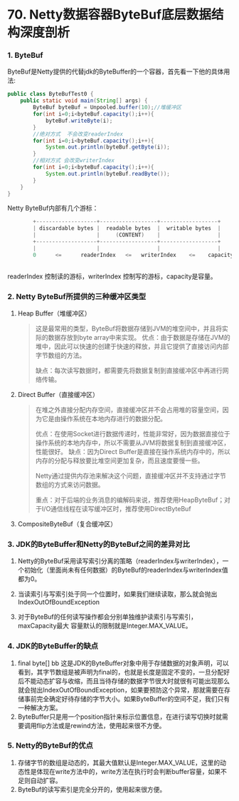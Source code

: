 # 70. Netty数据容器ByteBuf底层数据结构深度剖析

### 1. **ByteBuf** 

ByteBuf是Netty提供的代替jdk的ByteBuffer的一个容器，首先看一下他的具体用法:

~~~java
public class ByteBufTest0 {
    public static void main(String[] args) {
        ByteBuf byteBuf = Unpooled.buffer(10);//堆缓冲区
        for(int i=0;i<byteBuf.capacity();i++){
            byteBuf.writeByte(i);
        }
		//绝对方式  不会改变readerIndex
        for(int i=0;i<byteBuf.capacity();i++){
            System.out.println(byteBuf.getByte(i));
        }
		//相对方式 会改变writerIndex
        for(int i=0;i<byteBuf.capacity();i++){
            System.out.println(byteBuf.readByte());
        }
    }
}
~~~

Netty ByteBuf内部有几个游标：

~~~java
        +-------------------+------------------+------------------+
        | discardable bytes |  readable bytes  |  writable bytes  |
        |                   |     (CONTENT)    |                  |
        +-------------------+------------------+------------------+
        |                   |                  |                  |
        0      <=      readerIndex   <=   writerIndex    <=    capacity
   
~~~

readerIndex 控制读的游标，writerIndex 控制写的游标，capacity是容量。



### 2. Netty ByteBuf所提供的三种缓冲区类型

1. Heap Buffer（堆缓冲区）

   >这是最常用的类型，ByteBuf将数据存储到JVM的堆空间中，并且将实际的数据存放到byte array中来实现。 
   >优点：由于数据是存储在JVM的堆中，因此可以快速的创建于快速的释放，并且它提供了直接访问内部字节数组的方法。
   >
   >缺点：每次读写数据时，都需要先将数据复制到直接缓冲区中再进行网络传输。

2. Direct Buffer（直接缓冲区）

   >在堆之外直接分配内存空间，直接缓冲区并不会占用堆的容量空间，因为它是由操作系统在本地内存进行的数据分配。
   >
   >优点：在使用Socket进行数据传递时，性能非常好，因为数据直接位于操作系统的本地内存中，所以不需要从JVM将数据复制到直接缓冲区，性能很好。 
   >缺点：因为Direct Buffer是直接在操作系统内存中的，所以内存的分配与释放要比堆空间更加复杂，而且速度要慢一些。
   >
   >Netty通过提供内存池来解决这个问题，直接缓冲区并不支持通过字节数组的方式来访问数据。 
   >
   >重点：对于后端的业务消息的编解码来说，推荐使用HeapByteBuf；对于I/O通信线程在读写缓冲区时，推荐使用DirectByteBuf

3. CompositeByteBuf（复合缓冲区）

   

### 3. JDK的ByteBuffer和Netty的ByteBuf之间的差异对比

1. Netty的ByteBuf采用读写索引分离的策略（readerIndex与writerIndex），一个初始化（里面尚未有任何数据）的ByteBuf的readerIndex与writerIndex值都为0。

2. 当读索引与写索引处于同一个位置时，如果我们继续读取，那么就会抛出IndexOutOfBoundException

3. 对于ByteBuf的任何读写操作都会分别单独维护读索引与写索引，maxCapacity最大 容量默认的限制就是Integer.MAX_VALUE。

   

### 4. JDK的ByteBuffer的缺点

1. final byte[] bb 这是JDK的ByteBuffer对象中用于存储数据的对象声明，可以看到，其字节数组是被声明为final的，也就是长度是固定不变的，一旦分配好后不能动态扩容与收缩，而且当待存储的数据字节很大时就很有可能出现那么就会抛出IndexOutOfBoundException，如果要预防这个异常，那就需要在存储事前完全确定好待存储的字节大小。如果ByteBuffer的空间不足，我们只有一种解决方案。
2. ByteBuffer只是用一个position指针来标示位置信息，在进行读写切换时就需要调用flip方法或是rewind方法，使用起来很不方便。

### 5. Netty的ByteBuf的优点

1. 存储字节的数组是动态的，其最大值默认是Integer.MAX_VALUE，这里的动态性是体现在write方法中的，write方法在执行时会判断buffer容量，如果不足则自动扩容。
2. ByteBuf的读写索引是完全分开的，使用起来很方便。